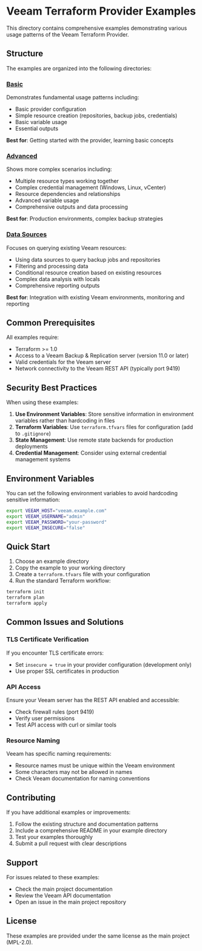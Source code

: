 # Veeam Terraform Provider Examples

This directory contains comprehensive examples demonstrating various usage patterns of the Veeam Terraform Provider.

## Structure

The examples are organized into the following directories:

### [Basic](basic/)
Demonstrates fundamental usage patterns including:
- Basic provider configuration
- Simple resource creation (repositories, backup jobs, credentials)
- Basic variable usage
- Essential outputs

**Best for**: Getting started with the provider, learning basic concepts

### [Advanced](advanced/)
Shows more complex scenarios including:
- Multiple resource types working together
- Complex credential management (Windows, Linux, vCenter)
- Resource dependencies and relationships
- Advanced variable usage
- Comprehensive outputs and data processing

**Best for**: Production environments, complex backup strategies

### [Data Sources](data-sources/)
Focuses on querying existing Veeam resources:
- Using data sources to query backup jobs and repositories
- Filtering and processing data
- Conditional resource creation based on existing resources
- Complex data analysis with locals
- Comprehensive reporting outputs

**Best for**: Integration with existing Veeam environments, monitoring and reporting

## Common Prerequisites

All examples require:
- Terraform >= 1.0
- Access to a Veeam Backup & Replication server (version 11.0 or later)
- Valid credentials for the Veeam server
- Network connectivity to the Veeam REST API (typically port 9419)

## Security Best Practices

When using these examples:

1. **Use Environment Variables**: Store sensitive information in environment variables rather than hardcoding in files
2. **Terraform Variables**: Use `terraform.tfvars` files for configuration (add to `.gitignore`)
3. **State Management**: Use remote state backends for production deployments
4. **Credential Management**: Consider using external credential management systems

## Environment Variables

You can set the following environment variables to avoid hardcoding sensitive information:

```bash
export VEEAM_HOST="veeam.example.com"
export VEEAM_USERNAME="admin"
export VEEAM_PASSWORD="your-password"
export VEEAM_INSECURE="false"
```

## Quick Start

1. Choose an example directory
2. Copy the example to your working directory
3. Create a `terraform.tfvars` file with your configuration
4. Run the standard Terraform workflow:

```bash
terraform init
terraform plan
terraform apply
```

## Common Issues and Solutions

### TLS Certificate Verification
If you encounter TLS certificate errors:
- Set `insecure = true` in your provider configuration (development only)
- Use proper SSL certificates in production

### API Access
Ensure your Veeam server has the REST API enabled and accessible:
- Check firewall rules (port 9419)
- Verify user permissions
- Test API access with curl or similar tools

### Resource Naming
Veeam has specific naming requirements:
- Resource names must be unique within the Veeam environment
- Some characters may not be allowed in names
- Check Veeam documentation for naming conventions

## Contributing

If you have additional examples or improvements:

1. Follow the existing structure and documentation patterns
2. Include a comprehensive README in your example directory
3. Test your examples thoroughly
4. Submit a pull request with clear descriptions

## Support

For issues related to these examples:
- Check the main project documentation
- Review the Veeam API documentation
- Open an issue in the main project repository

## License

These examples are provided under the same license as the main project (MPL-2.0).
